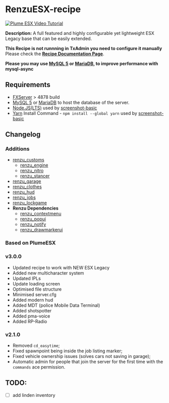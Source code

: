 # RenzuESX-recipe

[![Plume ESX Video Tutorial](https://i.imgur.com/jjUbS1Z.png)](https://www.youtube.com/watch?v=iGfwUCO0RZQ)

**Description:** A full featured and highly configurable yet lightweight ESX Legacy base that can be easily extended.  

**This Recipe is not runnning in TxAdmin you need to configure it manually**
Please check the [**Recipe Documentation Page**](https://github.com/tabarra/txAdmin/blob/master/docs/recipe.md).

**Please you may use [MySQL 5](https://dev.mysql.com/downloads/windows/installer/5.7.html) or [MariaDB](https://mariadb.org/), to improve performance with mysql-async**

## Requirements
- [FXServer](https://runtime.fivem.net/artifacts/fivem/build_server_windows/master/) > 4878 build
- [MySQL 5](https://dev.mysql.com/downloads/windows/installer/5.7.html) or [MariaDB](https://mariadb.org/) to host the database of the server.
- [Node.JS(LTS)](https://nodejs.org/es/) used by [screenshot-basic](https://github.com/citizenfx/screenshot-basic)
 - [Yarn]() Install Command - `npm install --global yarn` used by [screenshot-basic](https://github.com/citizenfx/screenshot-basic)

## Changelog

### Additions
- [renzu_customs](https://github.com/renzuzu/renzu_customs)
  - [renzu_engine](https://github.com/renzuzu/renzu_engine)
  - [renzu_nitro](https://github.com/renzuzu/renzu_nitro)
  - [renzu_stancer](https://github.com/renzuzu/renzu_stancer)
- [renzu_garage](https://github.com/renzuzu/renzu_garage)
- [renzu_clothes](https://github.com/renzuzu/renzu_clothes)
- [renzu_hud](https://github.com/renzuzu/renzu_hud)
- [renzu_jobs](https://github.com/renzuzu/renzu_jobs)
- [renzu_lockgame](https://github.com/renzuzu/renzu_lockgame)
- **Renzu Dependencies**
  - [renzu_contextmenu](https://github.com/renzuzu/renzu_contextmenu)
  - [renzu_popui](https://github.com/renzuzu/renzu_popui)
  - [renzu_notify](https://github.com/renzuzu/renzu_notify)
  - [renzu_drawmarkerui](https://github.com/renzuzu/renzu_drawmerkerui)

### Based on PlumeESX
### v3.0.0
- Updated recipe to work with NEW ESX Legacy
- Added new multicharacter system
- Updated IPLs
- Update loading screen
- Optimised file structure
- Minimised server.cfg
- Added modern hud
- Added MDT (police Mobile Data Terminal)
- Added shotspotter
- Added pma-voice
- Added RP-Radio

### v2.1.0
- Removed `cd_easytime`;
- Fixed spawnpoint being inside the job listing marker;
- Fixed vehicle ownership issues (solves cars not saving in garage);
- Automatic admin for people that join the server for the first time with the `commands` ace permission.

## TODO:
- [ ] add linden inventory
